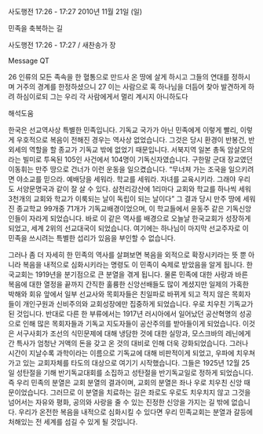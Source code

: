 사도행전 17:26 - 17:27 
2010년 11월 21일 (일)

민족을 축복하는 길



사도행전 17:26 - 17:27 / 새찬송가  장


Message QT

26 인류의 모든 족속을 한 혈통으로 만드사 온 땅에 살게 하시고 그들의 연대를 정하시며 거주의 경계를 한정하셨으니
27 이는 사람으로 혹 하나님을 더듬어 찾아 발견하게 하려 하심이로되 그는 우리 각 사람에게서 멀리 계시지 아니하도다

해석도움





한국은 선교역사상 특별한 민족입니다. 기독교 국가가 아닌 민족에게 이렇게 빨리, 이렇게 우호적으로 복음이 전해진 경우는 역사상 없었습니다. 그것은 당시 환경이 반봉건, 반외세의 역할을 할 종교가 기독교 밖에 없었기 때문입니다. 서북지역 일본 총독 암살모의라는 빌미로 투옥된 105인 사건에서 104명이 기독신자였습니다. 구한말 군대 장교였던 이동휘는 만주 땅으로 건너가 이런 운동을 일으켰습니다. 
“무너져 가는 조국을 일으키려면 야소교를 믿으라. 예배당을 세워라. 학교를 세워라. 자녀를 교육시키라. 그래야 우리도 서양문명국과 같이 잘 살 수 있다. 삼천리강산에 1리마다 교회와 학교를 하나씩 세워 3천개의 교회와 학교가 이룩되는 날이 독립이 되는 날이다”
그 결과 당시 만주 땅에 세워진 종교학교 99개중 71개가 기독교배경이었으며, 이 학교들에서 윤동주 같은 기독신앙인들이 자라게 되었습니다. 바로 이 같은 역사를 배경으로 오늘날 한국교회가 성장하게 되었고, 세계 2위의 선교대국이 되었습니다. 여기에는 하나님이 마지막 선교주자로 이 민족을 쓰시려는 특별한 섭리가 있음을 부인할 수 없습니다. 

그러나 좀 더 자세히 한 민족의 역사를 살펴보면 복음을 외적으로 확장시키라는 뜻 뿐 아니라 복음을 내적으로 심화시키라는 명령도 이 민족이 숙제로 받았음을 알게 됩니다. 한국교회는 1919년을 분기점으로 큰 분열을 겪게 됩니다. 물론 민족에 대한 사랑과 바른 복음에 대한 열정을 끝까지 간직한 훌륭한 신앙선배들도 많이 계셨지만  일제의 가혹한 박해와 회유 앞에서 일부 선교사와 목회자들은 친일파로 바뀌게 되고 적지 않은 목회자들이 개인구원과 신비주의와 교회성장에만 집중하게 되었습니다. 우로 치우친 기독교가 된 것입니다. 반대로 다른 한 부류에서는 1917년 러시아에서 일어났던 공산혁명의 성공으로 인해 많은 목회자들과 기독교 지도자들이 공산주의를 받아들이게 되었습니다. 이것은 서구사회가 조선의 식민문제에 대해 냉담한 것에 대한 실망과, 모스크바의 레닌에게 간 특사가 엄청난 거액의 돈을 갖고 온 것의 대비로 인해 더욱 강화되었습니다. 그러나 시간이 지날수록 과학이라는 이름으로 기독교에 대해 비판적이게 되었고, 우파에 치우쳐가고 있는 교회자체를 타도의 대상으로 여기기 시작했습니다. 그들은 1925년 12월 25일 성탄절을 기해 반기독교대회를 소집하고 성탄절을 반기독교일로 정하게 되었습니다. 
즉 우리 민족의 분열은 교회 분열의 결과이며, 교회의 분열은 좌나 우로 치우친 신앙 때문이었습니다. 그러므로 이 분열을 치료하는 길은 좌로도 우로도 치우치지 않고 그것을 넘어서는 자유와 평화, 공의와 사랑을 줄 수 있는 진정한 신앙을 가지는 길 밖에 없습니다. 
우리가 온전한 복음을 내적으로 심화시킬 수 있다면 우리 민족교회는 분열과 갈등에 처해있는 전 세계를 섬길 수 있게 될 것입니다.